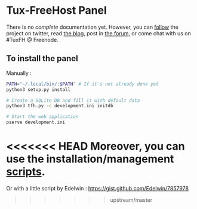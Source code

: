Tux-FreeHost Panel
==================

There is no *complete* documentation yet. However,
you can [follow](https://twitter.com/tuxfreehost) the project on twitter,
read [the blog](http://tux-fh.net/posts.html), post in
[the forum](http://forum.tux-fh.net), or come chat with us on #TuxFH @ Freenode.

To install the panel
--------------------
Manually :
```bash
PATH="~/.local/bin/:$PATH" # If it's not already done yet
python3 setup.py install

# Create a SQLite DB and fill it with default data
python3 tfh.py -c development.ini initdb

# Start the web application
pserve development.ini
```
<<<<<<< HEAD
Moreover, you can use the installation/management [scripts](https://gist.github.com/Edelwin/7857978).
=======
Or with a little script by Edelwin : https://gist.github.com/Edelwin/7857978
>>>>>>> upstream/master
